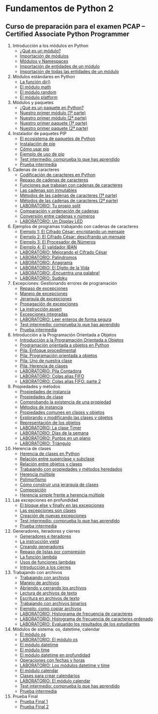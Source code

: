 # Fundamentos de Python 2
## Curso de preparación para el examen PCAP – Certified Associate Python Programmer

1. Introducción a los módulos en Python
    * [¿Qué es un módulo?](contenido/seccion01/clase1.md)
    * [Importación de módulos](contenido/seccion01/clase2.md)
    * [Módulos y Namespaces](contenido/seccion01/clase3.md)
    * [Importación de entidades de un módulo](contenido/seccion01/clase4.md)
    * [Importación de todas las entidades de un módulo](contenido/seccion01/clase5.md)
2. Módulos estándares en Python
    * [La función dir()](contenido/seccion02/clase1.md)
    * [El módulo math](contenido/seccion02/clase2.md)
    * [El módulo random](contenido/seccion02/clase3.md)
    * [El módulo platform](contenido/seccion02/clase4.md)
3. Módulos y paquetes
    * [¿Qué es un paquete en Python?](contenido/seccion03/clase1.md)
    * [Nuestro primer módulo (1ª parte)](contenido/seccion03/clase2.md)
    * [Nuestro primer módulo (2ª parte)](contenido/seccion03/clase3.md)
    * [Nuestro primer paquete (1ª parte)](contenido/seccion03/clase4.md) 
    * [Nuestro primer paquete (2ª parte)](contenido/seccion03/clase5.md) 
4. Instalador de paquetes PIP
    * [El ecosistema de paquetes de Python](contenido/seccion04/clase1.md)
    * [Instalación de pip](contenido/seccion04/clase2.md)
    * [Cómo usar pip](contenido/seccion04/clase3.md)
    * [Ejemplo de uso de pip](contenido/seccion04/clase4.md)
    * [Test intermedio: comprueba lo que has aprendido](contenido/seccion04/test.md)
    * [Prueba intermedia](contenido/seccion04/prueba.md)
5. Cadenas de caracteres
    * [Codificación de caracteres en Python](contenido/seccion05/clase1.md)
    * [Repaso de cadenas de caracteres](contenido/seccion05/clase2.md)
    * [Funciones que trabajan con cadenas de caracteres](contenido/seccion05/clase3.md)
    * [Las cadenas son inmutables](contenido/seccion05/clase4.md)
    * [Métodos de las cadenas de caracteres (1ª parte)](contenido/seccion05/clase5.md)
    * [Métodos de las cadenas de caracteres (2ª parte)](contenido/seccion05/clase6.md)
    * [LABORATORIO: Tu propio split](contenido/seccion05/clase7.md)
    * [Comparación y ordenación de cadenas](contenido/seccion05/clase8.md)
    * [Conversión entre cadenas y números](contenido/seccion05/clase9.md)
    * [LABORATORIO: Un Display LED](contenido/seccion05/clase10.md)
6. Ejemplos de programas trabajando con cadenas de caracteres
    * [Ejemplo 1: El Cifrado César: encriptando un mensaje](contenido/seccion06/clase1.md)
    * [Ejemplo 2: El Cifrado César: descifrando un mensaje](contenido/seccion06/clase2.md)
    * [Ejemplo 3: El Procesador de Números](contenido/seccion06/clase3.md)
    * [Ejemplo 4: El validador IBAN](contenido/seccion06/clase4.md)
    * [LABORATORIO: Mejorando el Cifrado César](contenido/seccion06/clase5.md)
    * [LABORATORIO: Palíndromos](contenido/seccion06/clase6.md)
    * [LABORATORIO: Anagrama](contenido/seccion06/clase7.md)
    * [LABORATORIO: El Dígito de la Vida](contenido/seccion06/clase8.md)
    * [LABORATORIO: ¡Encuentra una palabra!](contenido/seccion06/clase9.md)
    * [LABORATORIO: Sudoku](contenido/seccion06/clase10.md)
7. Excepciones: Gestionando errores de programación
    * [Repaso de excepciones](contenido/seccion07/clase1.md)
    * [Manejo de excepciones](contenido/seccion07/clase2.md)
    * [Jerarquía de excepciones](contenido/seccion07/clase3.md)
    * [Propagación de excepciones](contenido/seccion07/clase4.md)
    * [La instrucción assert](contenido/seccion07/clase5.md)
    * [Excepciones integradas](contenido/seccion07/clase6.md)
    * [LABORATORIO: Leer enteros de forma segura](contenido/seccion07/clase7.md)
    * [Test intermedio: comprueba lo que has aprendido](contenido/seccion07/test.md)
    * [Prueba intermedia](contenido/seccion07/prueba.md)
8. Introducción a la Programación Orientada a Objetos
    * [Introducción a la Programación Orientada a Objetos](contenido/seccion08/clase1.md)
    * [Programación orientada a objetos en Python](contenido/seccion08/clase2.md)
    * [Pila: Enfoque procedimental](contenido/seccion08/clase3.md)
    * [Pila: Programación orientada a objetos](contenido/seccion08/clase4.md)
    * [Pila: Uno de nuestra clase](contenido/seccion08/clase5.md)
    * [Pila: Herencia de clases](contenido/seccion08/clase6.md)
    * [LABORATORIO: Pila Contadora](contenido/seccion08/clase7.md)
    * [LABORATORIO: Colas alias FIFO](contenido/seccion08/clase8.md)
    * [LABORATORIO: Colas alias FIFO: parte 2](contenido/seccion08/clase9.md)
9. Propiedades y métodos
    * [Propiedades de instancia](contenido/seccion09/clase1.md)
    * [Propiedades de clase](contenido/seccion09/clase2.md)
    * [Comprobando la existencia de una propiedad](contenido/seccion09/clase3.md)
    * [Métodos de instancia](contenido/seccion09/clase4.md)
    * [Propiedades comunes en clases y objetos](contenido/seccion09/clase5.md)
    * [Explorando y modificando las clases y objetos](contenido/seccion09/clase6.md)
    * [Representación de los objetos](contenido/seccion09/clase7.md)
    * [LABORATORIO: La clase Timer](contenido/seccion09/clase8.md)
    * [LABORATORIO: Días de la semana](contenido/seccion09/clase9.md)
    * [LABORATORIO: Puntos en un plano](contenido/seccion09/clase10.md)
    * [LABORATORIO: Triángulo](contenido/seccion09/clase11.md)
10. Herencia de clases
    * [Herencia de clases en Python](contenido/seccion10/clase1.md)
    * [Relación entre superclase y subclase](contenido/seccion10/clase2.md)
    * [Relación entre objetos y clases](contenido/seccion10/clase3.md)
    * [Trabajando con propiedades y métodos heredados](contenido/seccion10/clase4.md)
    * [Herencia múltiple](contenido/seccion10/clase5.md)
    * [Polimorfismo](contenido/seccion10/clase6.md)
    * [Cómo construir una jerarquía de clases](contenido/seccion10/clase7.md)
    * [Composición](contenido/seccion10/clase8.md)
    * [Herencia simple frente a herencia múltiple](contenido/seccion10/clase9.md)
11. Las excepciones en profundidad
    * [El bloque else y finally en las excepciones](contenido/seccion11/clase1.md)
    * [Las excepciones son clases](contenido/seccion11/clase2.md)
    * [Creación de nuevas excepciones](contenido/seccion11/clase3.md)
    * [Test intermedio: comprueba lo que has aprendido](contenido/seccion11/test.md)
    * [Prueba intermedia](contenido/seccion11/prueba.md)
12. Generadores, iteradores y cierres
    * [Generadores e iteradores](contenido/seccion12/clase1.md)
    * [La instrucción yield](contenido/seccion12/clase2.md)
    * [Creando generadores](contenido/seccion12/clase3.md)
    * [Repaso de listas por compresión](contenido/seccion12/clase4.md)
    * [La función lambda](contenido/seccion12/clase5.md)
    * [Usos de funciones lambdas](contenido/seccion12/clase6.md)
    * [Introducción a los cierres](contenido/seccion12/clase7.md)
13. Trabajando con archivos
    * [Trabajando con archivos](contenido/seccion13/clase1.md)
    * [Manejo de archivos](contenido/seccion13/clase2.md)
    * [Abriendo y cerrando los archivos](contenido/seccion13/clase3.md)
    * [Lectura de archivos de texto](contenido/seccion13/clase4.md)
    * [Escritura en archivos de texto](contenido/seccion13/clase5.md)
    * [Trabajando con archivos binarios](contenido/seccion13/clase6.md)
    * [Ejemplo: como copiar archivos](contenido/seccion13/clase7.md)
    * [LABORATORIO: Histograma de frecuencia de caracteres](contenido/seccion13/clase8.md)
    * [LABORATORIO: Histograma de frecuencia de caracteres ordenado](contenido/seccion13/clase9.md)
    * [LABORATORIO: Evaluando los resultados de los estudiantes](contenido/seccion13/clase10.md)
14. Módulos de sistema: os, datetime, calendar
    * [El módulo os](contenido/seccion14/clase1.md)
    * [LABORATORIO: El módulo os](contenido/seccion14/clase2.md)
    * [El módulo datetime](contenido/seccion14/clase3.md)
    * [El módulo time](contenido/seccion14/clase4.md)
    * [El módulo datetime en profundidad](contenido/seccion14/clase5.md)
    * [Operaciones con fechas y horas](contenido/seccion14/clase6.md)
    * [LABORATORIO: Los módulos datetime y time](contenido/seccion14/clase7.md)
    * [El módulo calendar](contenido/seccion14/clase8.md)
    * [Clases para crear calendarios](contenido/seccion14/clase9.md)
    * [LABORATORIO: El módulo calendar](contenido/seccion14/clase10.md)
    * [Test intermedio: comprueba lo que has aprendido](contenido/seccion14/test.md)
    * [Prueba intermedia](contenido/seccion14/prueba.md)
15. Prueba Final
    * [Prueba Final 1](contenido/seccion15/prueba1.md)
    * [Prueba Final 2](contenido/seccion15/prueba2.md)

